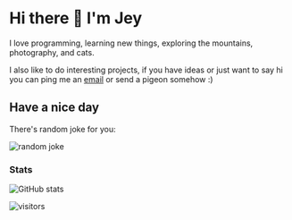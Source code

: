 # Hi there 👋 I'm Jey

I love programming, learning new things, exploring the mountains, photography, and cats.

I also like to do interesting projects, if you have ideas or just want to say hi you can ping me an [email](mailto:j@vendeli.eu) or send a pigeon somehow :)

## Have a nice day

There's random joke for you:

![random joke](https://dev.vendeli.eu/random-joke?vendelieu)

### Stats

![GitHub stats](https://github-readme-stats.vercel.app/api?username=vendelieu&show_icons=true&theme=transparent)

![visitors](https://profile-counter.glitch.me/vendelieu/count.svg)
